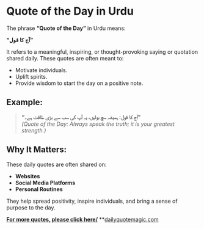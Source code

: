 # Quote of the Day in Urdu

The phrase **“Quote of the Day”** in Urdu means:  

**“آج کا قول”**

It refers to a meaningful, inspiring, or thought-provoking saying or quotation shared daily. These quotes are often meant to:  
- Motivate individuals.  
- Uplift spirits.  
- Provide wisdom to start the day on a positive note.  

## Example:

> **“آج کا قول: ہمیشہ سچ بولیں، یہ آپ کی سب سے بڑی طاقت ہے۔”**  
> *(Quote of the Day: Always speak the truth; it is your greatest strength.)*

## Why It Matters:
These daily quotes are often shared on:  
- **Websites**  
- **Social Media Platforms**  
- **Personal Routines**  

They help spread positivity, inspire individuals, and bring a sense of purpose to the day.  

[**For more quotes, please click here/**](#) **[dailyquotemagic.com](https://dailyquotemagic.com/best-quote-of-the-day-in-urdu/)
